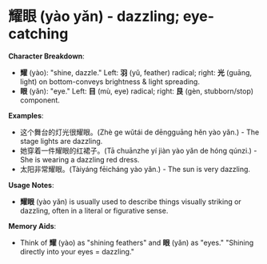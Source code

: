 # **耀眼 (yào yǎn) - dazzling; eye-catching**

**Character Breakdown**:  
- **耀** (yào): "shine, dazzle." Left: **羽** (yǔ, feather) radical; right: **光** (guāng, light) on bottom-conveys brightness & light spreading.  
- **眼** (yǎn): "eye." Left: **目** (mù, eye) radical; right: **艮** (gèn, stubborn/stop) component.

**Examples**:  
- 这个舞台的灯光很耀眼。(Zhè ge wǔtái de dēngguāng hěn yào yǎn.) - The stage lights are dazzling.  
- 她穿着一件耀眼的红裙子。(Tā chuānzhe yí jiàn yào yǎn de hóng qúnzi.) - She is wearing a dazzling red dress.  
- 太阳非常耀眼。(Tàiyáng fēicháng yào yǎn.) - The sun is very dazzling.

**Usage Notes**:  
- **耀眼** (yào yǎn) is usually used to describe things visually striking or dazzling, often in a literal or figurative sense.

**Memory Aids**:  
- Think of **耀** (yào) as "shining feathers" and **眼** (yǎn) as "eyes." "Shining directly into your eyes = dazzling."